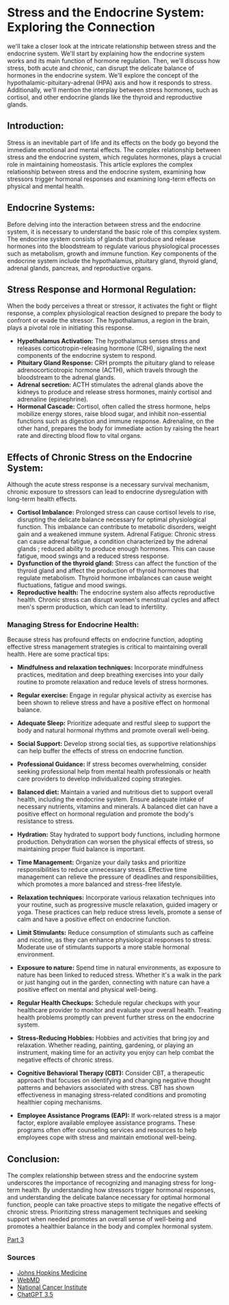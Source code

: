 # Stress and the Endocrine System: Exploring the Connection

we'll take a closer look at the intricate relationship between stress and the endocrine system. We'll start by explaining how the endocrine system works and its main function of hormone regulation. Then, we'll discuss how stress, both acute and chronic, can disrupt the delicate balance of hormones in the endocrine system. We'll explore the concept of the hypothalamic-pituitary-adrenal (HPA) axis and how it responds to stress. Additionally, we'll mention the interplay between stress hormones, such as cortisol, and other endocrine glands like the thyroid and reproductive glands. 

## Introduction:
Stress is an inevitable part of life and its effects on the body go beyond the immediate emotional and mental effects. The complex relationship between stress and the endocrine system, which regulates hormones, plays a crucial role in maintaining homeostasis. This article explores the complex relationship between stress and the endocrine system, examining how stressors trigger hormonal responses and examining long-term effects on physical and mental health.

## Endocrine Systems:
Before delving into the interaction between stress and the endocrine system, it is necessary to understand the basic role of this complex system. The endocrine system consists of glands that produce and release hormones into the bloodstream to regulate various physiological processes such as metabolism, growth and immune function. Key components of the endocrine system include the hypothalamus, pituitary gland, thyroid gland, adrenal glands, pancreas, and reproductive organs.

## Stress Response and Hormonal Regulation:
When the body perceives a threat or stressor, it activates the fight or flight response, a complex physiological reaction designed to prepare the body to confront or evade the stressor. The hypothalamus, a region in the brain, plays a pivotal role in initiating this response.

+ **Hypothalamus Activation:** The hypothalamus senses stress and releases corticotropin-releasing hormone (CRH), signaling the next components of the endocrine system to respond.
+ **Pituitary Gland Response:**  CRH prompts the pituitary gland to release adrenocorticotropic hormone (ACTH), which travels through the bloodstream to the adrenal glands.
+ **Adrenal secretion:** ACTH stimulates the adrenal glands above the kidneys to produce and release stress hormones, mainly cortisol and adrenaline (epinephrine).
+ **Hormonal Cascade:** Cortisol, often called the stress hormone, helps mobilize energy stores, raise blood sugar, and inhibit non-essential functions such as digestion and immune response. Adrenaline, on the other hand, prepares the body for immediate action by raising the heart rate and directing blood flow to vital organs.

## Effects of Chronic Stress on the Endocrine System:
Although the acute stress response is a necessary survival mechanism, chronic exposure to stressors can lead to endocrine dysregulation with long-term health effects.

+ **Cortisol Imbalance:** Prolonged stress can cause cortisol levels to rise, disrupting the delicate balance necessary for optimal physiological function. This imbalance can contribute to metabolic disorders, weight gain and a weakened immune system.
Adrenal Fatigue: Chronic stress can cause adrenal fatigue, a condition characterized by the adrenal glands ; reduced ability to produce enough hormones. This can cause fatigue, mood swings and a reduced stress response.
+ **Dysfunction of the thyroid gland:** Stress can affect the function of the thyroid gland and affect the production of thyroid hormones that regulate metabolism. Thyroid hormone imbalances can cause weight fluctuations, fatigue and mood swings.
+ **Reproductive health:** The endocrine system also affects reproductive health. Chronic stress can disrupt women's menstrual cycles and affect men's sperm production, which can lead to infertility.

### Managing Stress for Endocrine Health:
Because stress has profound effects on endocrine function, adopting effective stress management strategies is critical to maintaining overall health. Here are some practical tips:

+ **Mindfulness and relaxation techniques:** Incorporate mindfulness practices, meditation and deep breathing exercises into your daily routine to promote relaxation and reduce levels of stress hormones.
+ **Regular exercise:** Engage in regular physical activity as exercise has been shown to relieve stress and have a positive effect on hormonal balance.
+ **Adequate Sleep:** Prioritize adequate and restful sleep to support the body and natural hormonal rhythms and promote overall well-being.
+ **Social Support:** Develop strong social ties, as supportive relationships can help buffer the effects of stress on endocrine function.
+ **Professional Guidance:** If stress becomes overwhelming, consider seeking professional help from mental health professionals or health care providers to develop individualized coping strategies.
+ **Balanced diet:** Maintain a varied and nutritious diet to support overall health, including the endocrine system. Ensure adequate intake of necessary nutrients, vitamins and minerals. A balanced diet can have a positive effect on hormonal regulation and promote the body's resistance to stress.
+ **Hydration:** Stay hydrated to support body functions, including hormone production. Dehydration can worsen the physical effects of stress, so maintaining proper fluid balance is important.
+ **Time Management:** Organize your daily tasks and prioritize responsibilities to reduce unnecessary stress. Effective time management can relieve the pressure of deadlines and responsibilities, which promotes a more balanced and stress-free lifestyle.
+ **Relaxation techniques:** Incorporate various relaxation techniques into your routine, such as progressive muscle relaxation, guided imagery or yoga. These practices can help reduce stress levels, promote a sense of calm and have a positive effect on endocrine function.
+ **Limit Stimulants:** Reduce consumption of stimulants such as caffeine and nicotine, as they can enhance physiological responses to stress. Moderate use of stimulants supports a more stable hormonal environment.
+ **Exposure to nature:** Spend time in natural environments, as exposure to nature has been linked to reduced stress. Whether it's a walk in the park or just hanging out in the garden, connecting with nature can have a positive effect on mental and physical well-being.
+ **Regular Health Checkups:** Schedule regular checkups with your healthcare provider to monitor and evaluate your overall health. Treating health problems promptly can prevent further stress on the endocrine system.
+ **Stress-Reducing Hobbies:** Hobbies and activities that bring joy and relaxation. Whether reading, painting, gardening, or playing an instrument, making time for an activity you enjoy can help combat the negative effects of chronic stress.
+ **Cognitive Behavioral Therapy (CBT):** Consider CBT, a therapeutic approach that focuses on identifying and changing negative thought patterns and behaviors associated with stress. CBT has shown effectiveness in managing stress-related conditions and promoting healthier coping mechanisms.

+ **Employee Assistance Programs (EAP):** If work-related stress is a major factor, explore available employee assistance programs. These programs often offer counseling services and resources to help employees cope with stress and maintain emotional well-being.

## Conclusion:
The complex relationship between stress and the endocrine system underscores the importance of recognizing and managing stress for long-term health. By understanding how stressors trigger hormonal responses, and understanding the delicate balance necessary for optimal hormonal function, people can take proactive steps to mitigate the negative effects of chronic stress. Prioritizing stress management techniques and seeking support when needed promotes an overall sense of well-being and promotes a healthier balance in the body and complex hormonal system.

[Part 3](Part_4.md)

### Sources
+ [Johns Hopkins Medicine](https://www.hopkinsmedicine.org/health/wellness-and-prevention/anatomy-of-the-endocrine-system
)
+ [WebMD](https://www.webmd.com/diabetes/endocrine-system-facts
)
+ [National Cancer Institute](https://www.cancer.gov/publications/dictionaries/cancer-terms/def/endocrine-system
)
+ [ChatGPT 3.5](https://chat.openai.com/
)

